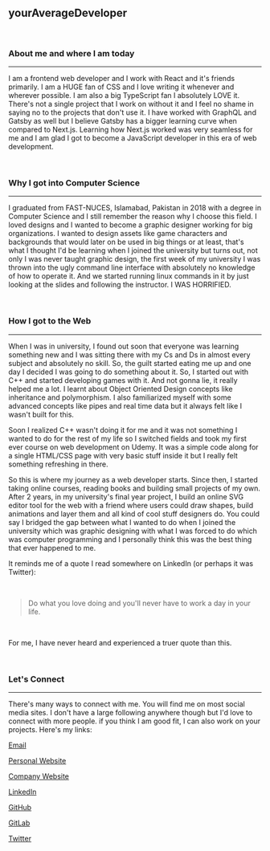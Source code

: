 ## yourAverageDeveloper

<br />

### About me and where I am today

<hr />

I am a frontend web developer and I work with React and it's friends primarily. I am a HUGE fan of CSS and I love writing it whenever and wherever possible. I am also a big TypeScript fan I absolutely LOVE it. There's not a single project that I work on without it and I feel no shame in saying no to the projects that don't use it. I have worked with GraphQL and Gatsby as well but I believe Gatsby has a bigger learning curve when compared to Next.js. Learning how Next.js worked was very seamless for me and I am glad I got to become a JavaScript developer in this era of web development.

<br />

### Why I got into Computer Science

<hr />

I graduated from FAST-NUCES, Islamabad, Pakistan in 2018 with a degree in Computer Science and I still remember the reason why I choose this field. I loved designs and I wanted to become a graphic designer working for big organizations. I wanted to design assets like game characters and backgrounds that would later on be used in big things or at least, that's what I thought I'd be learning when I joined the university but turns out, not only I was never taught graphic design, the first week of my university I was thrown into the ugly command line interface with absolutely no knowledge of how to operate it. And we started running linux commands in it by just looking at the slides and following the instructor. I WAS HORRIFIED.

<br />

### How I got to the Web

<hr />

When I was in university, I found out soon that everyone was learning something new and I was sitting there with my Cs and Ds in almost every subject and absolutely no skill. So, the guilt started eating me up and one day I decided I was going to do something about it. So, I started out with C++ and started developing games with it. And not gonna lie, it really helped me a lot. I learnt about Object Oriented Design concepts like inheritance and polymorphism. I also familiarized myself with some advanced concepts like pipes and real time data but it always felt like I wasn't built for this.

Soon I realized C++ wasn't doing it for me and it was not something I wanted to do for the rest of my life so I switched fields and took my first ever course on web development on Udemy. It was a simple code along for a single HTML/CSS page with very basic stuff inside it but I really felt something refreshing in there.

So this is where my journey as a web developer starts. Since then, I started taking online courses, reading books and building small projects of my own. After 2 years, in my university's final year project, I build an online SVG editor tool for the web with a friend where users could draw shapes, build animations and layer them and all kind of cool stuff designers do. You could say I bridged the gap between what I wanted to do when I joined the university which was graphic designing with what I was forced to do which was computer programming and I personally think this was the best thing that ever happened to me.

It reminds me of a quote I read somewhere on LinkedIn (or perhaps it was Twitter):

<br />

> Do what you love doing and you'll never have to work a day in your life.

<br />

For me, I have never heard and experienced a truer quote than this.

<br />

### Let's Connect

<hr />

There's many ways to connect with me. You will find me on most social media sites. I don't have a large following anywhere though but I'd love to connect with more people. if you think I am good fit, I can also work on your projects. Here's my links:

[Email](mailto:yad@youraveragedevelopers.com)

[Personal Website](www.yourAverageDeveloper.com)

[Company Website](www.yourAverageDevelopers.com)

[LinkedIn](https://www.linkedin.com/in/youraveragedeveloper/)

[GitHub](www.github.com/yourAverageDeveloper)

[GitLab](www.gitlab.com/yourAverageDeveloper)

[Twitter](https://twitter.com/urAvgDeveloper)
